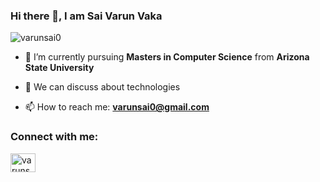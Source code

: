 ### Hi there 👋, I am Sai Varun Vaka

<p align="left"> <img src="https://komarev.com/ghpvc/?username=varunsai0" alt="varunsai0" /> </p>

- 🌱 I’m currently pursuing **Masters in Computer Science** from **Arizona State University**

- 💬 We can discuss about technologies

- 📫 How to reach me: **varunsai0@gmail.com**

<h3 align="left"> Connect with me:</h3> 
<p align="left"> 
 <a href="https://www.linkedin.com/in/sai-varun-vaka-b5101a165/" target="blank"> <img align="center" src="https://raw.githubusercontent.com/rahuldkjain/github-profile-readme-generator/master/src/images/icons/Social/linked-in-alt.svg" alt="varunsai0" height="30" width="40" /> </a> 
</p>
<!--
**varunsai0/varunsai0** is a ✨ _special_ ✨ repository because its `README.md` (this file) appears on your GitHub profile.

Here are some ideas to get you started:

- 🔭 I’m currently working on ...
- 🌱 I’m currently learning ...
- 👯 I’m looking to collaborate on ...
- 🤔 I’m looking for help with ...
- 💬 Ask me about ...
- 📫 How to reach me: ...
- 😄 Pronouns: ...
- ⚡ Fun fact: ...
-->
